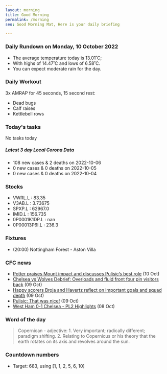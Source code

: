 ```yaml
---
layout: morning
title: Good Morning
permalink: /morning
seo: Good Morning Mat, Here is your daily briefing

---
```


<!-- weather_marker starts -->
### Daily Rundown on Monday, 10 October 2022

- The average temperature today is 13.01˚C;
- With highs of 14.47˚C and lows of 6.58˚C.
- You can expect moderate rain for the day.

<!-- weather_marker ends -->

### Daily Workout
<!-- workout_marker starts -->
3x AMRAP for 45 seconds, 15 second rest:

- Dead bugs
- Calf raises
- Kettlebell rows

<!-- workout_marker ends -->

### Today's tasks
<!-- task_marker starts -->
No tasks today
<!-- task_marker ends -->

<!-- c19_marker starts -->
##### Latest 3 day Local Corona Data

- 108 new cases & 2 deaths on 2022-10-06
- 0 new cases & 0 deaths on 2022-10-05
- 0 new cases & 0 deaths on 2022-10-04

<!-- c19_marker ends -->

### Stocks

<!-- stocks_marker starts -->

- VWRL.L : 83.35
- V3AB.L : 3.73675
- SPXP.L : 62967.0
- IMID.L : 156.735
- 0P0001K1DP.L : nan
- 0P00013P6I.L : 236.3

<!-- stocks_marker ends -->

### Fixtures

<!-- sports_marker starts -->

<ul>
<li>(20:00) Nottingham Forest - Aston Villa</li>
</ul>

<!-- sports_marker ends -->

### CFC news

<!-- cfc_marker starts -->
- [Potter praises Mount impact and discusses Pulisic’s best role](https://chelseafc.com/en/news/article/potter-praises-mount-impact-and-discusses-pulisics-best-role) (10 Oct)
- [Chelsea vs Wolves Debrief: Overloads and fluid front four pin visitors back](https://chelseafc.com/en/news/article/chelsea-vs-wolves-debrief-overloads-and-fluid-front-four-pin-visitors-back) (09 Oct)
- [Happy scorers Broja and Havertz reflect on important goals and squad depth](https://chelseafc.com/en/news/article/happy-scorers-broja-and-havertz-reflect-on-important-goals-and-squad-depth) (09 Oct)
- [Pulisic: That was nice!](https://chelseafc.com/en/news/article/pulisic-that-was-nice) (09 Oct)
- [West Ham 0-1 Chelsea - PL2 Highlights](https://chelseafc.com/en/video/west-ham-u21-0-1-chelsea-u21-or-pl2-highlights) (08 Oct)

<!-- cfc_marker ends -->

### Word of the day
<!-- word_marker starts -->

 > Copernican - adjective: 1. Very important; radically different; paradigm shifting. 2. Relating to Copernicus or his theory that the earth rotates on its axis and revolves around the sun.

<!-- word_marker ends -->

### Countdown numbers
<!-- game_marker starts -->

- Target: 683, using [1, 1, 2, 5, 6, 10]

<!-- game_marker ends -->